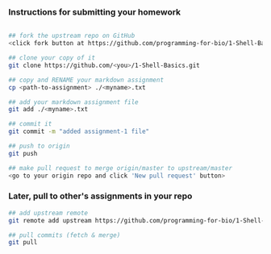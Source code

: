 

### Instructions for submitting your homework


```bash

## fork the upstream repo on GitHub
<click fork button at https://github.com/programming-for-bio/1-Shell-Basics>

## clone your copy of it
git clone https://github.com/<you>/1-Shell-Basics.git

## copy and RENAME your markdown assignment  
cp <path-to-assignment> ./<myname>.txt

## add your markdown assignment file
git add ./<myname>.txt

## commit it
git commit -m "added assignment-1 file"

## push to origin
git push 

## make pull request to merge origin/master to upstream/master
<go to your origin repo and click 'New pull request' button>

```

### Later, pull to other's assignments in your repo
```bash
## add upstream remote
git remote add upstream https://github.com/programming-for-bio/1-Shell-Basics.git

## pull commits (fetch & merge)
git pull
```

